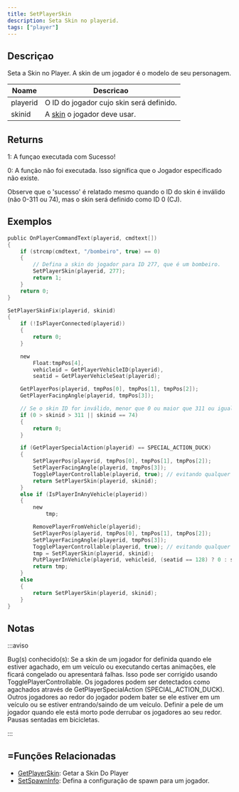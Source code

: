 ```yaml
---
title: SetPlayerSkin
description: Seta Skin no playerid.
tags: ["player"]
---
```


## Descriçao

Seta a Skin no Player. A skin de um jogador é o modelo de seu personagem.

| Noame     | Descricao                                              |
| -------- | -------------------------------------------------------- |
| playerid | O ID do jogador cujo skin será definido.                 |
| skinid   | A [skin](../resources/skins) o jogador deve usar. |

## Returns

1: A funçao executada com Sucesso!

0: A função não foi executada. Isso significa que o Jogador especificado não existe.

Observe que o 'sucesso' é relatado mesmo quando o ID do skin é inválido (não 0-311 ou 74), mas o skin será definido como ID 0 (CJ).

## Exemplos

```c
public OnPlayerCommandText(playerid, cmdtext[])
{
    if (strcmp(cmdtext, "/bombeiro", true) == 0)
    {
        // Defina a skin do jogador para ID 277, que é um bombeiro.
        SetPlayerSkin(playerid, 277);
        return 1;
    }
    return 0;
}

SetPlayerSkinFix(playerid, skinid)
{
    if (!IsPlayerConnected(playerid))
    {
        return 0;
    }

    new
        Float:tmpPos[4],
        vehicleid = GetPlayerVehicleID(playerid),
        seatid = GetPlayerVehicleSeat(playerid);

    GetPlayerPos(playerid, tmpPos[0], tmpPos[1], tmpPos[2]);
    GetPlayerFacingAngle(playerid, tmpPos[3]);

    // Se o skin ID for inválido, menor que 0 ou maior que 311 ou igual a 74 (skin inválido), então não faz nada
    if (0 > skinid > 311 || skinid == 74)
    {
        return 0;
    }

    if (GetPlayerSpecialAction(playerid) == SPECIAL_ACTION_DUCK)
    {
        SetPlayerPos(playerid, tmpPos[0], tmpPos[1], tmpPos[2]);
        SetPlayerFacingAngle(playerid, tmpPos[3]);
        TogglePlayerControllable(playerid, true); // evitando qualquer congelamento - (opcional)
        return SetPlayerSkin(playerid, skinid);
    }
    else if (IsPlayerInAnyVehicle(playerid))
    {
        new
            tmp;

        RemovePlayerFromVehicle(playerid);
        SetPlayerPos(playerid, tmpPos[0], tmpPos[1], tmpPos[2]);
        SetPlayerFacingAngle(playerid, tmpPos[3]);
        TogglePlayerControllable(playerid, true); // evitando qualquer congelamento - importante! por causa de fazer animações de saída do veículo
        tmp = SetPlayerSkin(playerid, skinid);
        PutPlayerInVehicle(playerid, vehicleid, (seatid == 128) ? 0 : seatid);
        return tmp;
    }
    else
    {
        return SetPlayerSkin(playerid, skinid);
    }
}
```

## Notas

:::aviso

Bug(s) conhecido(s): Se a skin de um jogador for definida quando ele estiver agachado, em um veículo ou executando certas animações, ele ficará congelado ou apresentará falhas. Isso pode ser corrigido usando TogglePlayerControllable. Os jogadores podem ser detectados como agachados através de GetPlayerSpecialAction (SPECIAL_ACTION_DUCK). Outros jogadores ao redor do jogador podem bater se ele estiver em um veículo ou se estiver entrando/saindo de um veículo. Definir a pele de um jogador quando ele está morto pode derrubar os jogadores ao seu redor. Pausas sentadas em bicicletas.

:::

## =Funções Relacionadas

- [GetPlayerSkin](GetPlayerSkin): Getar a Skin Do Player
- [SetSpawnInfo](SetSpawnInfo): Defina a configuração de spawn para um jogador.
